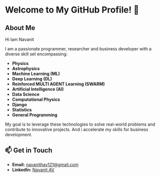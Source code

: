 # Welcome to My GitHub Profile! 👋

## About Me
Hi Iam Navanit 

I am a passionate programmer, researcher and business developer with a diverse skill set encompassing:
- **Physics**
- **Astrophysics**
- **Machine Learning (ML)**
- **Deep Learning (DL)**
- **Reinforced MULTI AGENT Learning (SWARM)**
- **Artificial Intelligence (AI)**
- **Data Science**
- **Computational Physics**
- **Django**
- **Statistics**
- **General Programming**

My goal is to leverage these technologies to solve real-world problems and contribute to innovative projects.
And i accelerate my skills for business development. 

## 📫 Get in Touch

- **Email:** navanithav121@gmail.com
- **LinkedIn:** [Navanit AV](linkedin.com/in/navanit-av-93b376170)

